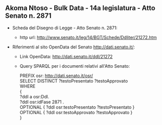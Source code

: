 ## Akoma Ntoso - Bulk Data - 14a legislatura - Atto Senato n. 2871 ##

* Scheda del Disegno di Legge - Atto Senato n. 2871:
	* http url: http://www.senato.it/leg/14/BGT/Schede/Ddliter/21272.htm

* Riferimenti al sito OpenData del Senato http://dati.senato.it/:
	* Link OpenData: http://dati.senato.it/ddl/21272
	* Query SPARQL per i documenti relativi all'Atto Senato:

        PREFIX osr: <http://dati.senato.it/osr/>  
		SELECT DISTINCT ?testoPresentato ?testoApprovato  
		WHERE  
		{  
		    ?ddl a osr:Ddl.  
		    ?ddl osr:idFase 2871 .  
		    OPTIONAL { ?ddl osr:testoPresentato ?testoPresentato }  
		    OPTIONAL { ?ddl osr:testoApprovato ?testoApprovato }  
		}
		